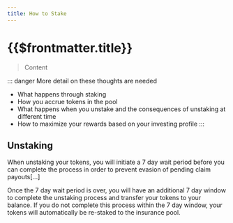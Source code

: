 ```yaml
---
title: How to Stake
---
```


# {{$frontmatter.title}}

<TocHeader />
<TOC class="table-of-contents" :include-level="[2,3]" />

> Content
> 

::: danger More detail on these thoughts are needed
- What happens through staking
- How you accrue tokens in the pool
- What happens when you unstake and the consequences of unstaking at different time
- How to maximize your rewards based on your investing profile
:::





## Unstaking


When unstaking your tokens, you will initiate a 7 day wait period before you can complete the process in order to prevent evasion of pending claim payouts[...]

Once the 7 day wait period is over, you will have an additional 7 day window to complete the unstaking process and transfer your tokens to your balance.  If you do not complete this process within the 7 day window, your tokens will automatically be re-staked to the insurance pool.
